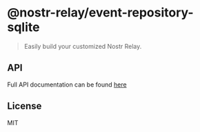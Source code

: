 # @nostr-relay/event-repository-sqlite

> Easily build your customized Nostr Relay.

## API

Full API documentation can be found [here](https://codytseng.github.io/nostr-relay/modules/_nostr_relay_event_repository_sqlite.html)

## License

MIT
